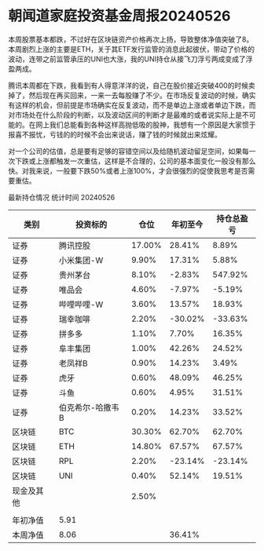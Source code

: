 # 朝闻道家庭投资基金周报20240526


本周股票基本都跌，不过好在区块链资产价格再次上扬，导致整体净值突破了8。本周剧烈上涨的主要是ETH，关于其ETF发行监管的消息此起彼伏，带动了价格的波动，连带之前监管承压的UNI也大涨，我的UNI持仓从接飞刀浮亏两成变成了浮盈两成。

腾讯本周都在下跌，我看到有人得意洋洋的说，自己在股价接近突破400的时候卖掉了，然后现在再买回来，一来一去每股赚了不少。在市场反复波动的时候，确实有这样的机会，但前提是市场确实在反复波动，而不是单边上涨或者单边下跌，而对市场处在什么阶段的判断，以及波动区间的判断才是最难的或者说实际上是不可能的。在网上我们总能看到各种这样高抛低吸的股神，我想有一个原因是大家惯于报喜不报忧，亏钱的的时候不会出来说话，赚了钱的时候就出来炫耀。

对一个公司的估值，总是要有足够的容错空间以及给随机波动留足空间，如果每一次下跌或上涨都触发一次重估，这样是不合理的，公司的基本面变化一般没有那么快。对我来说，一般要下跌50%或者上涨100%，才会很强烈的促使我思考是否需要重估。

最新持仓情况 统计时间 20240526

| 类别       | 投资标的         | 仓位   | 年初至今 | 持仓总盈亏 |
| ---------- | ---------------- | ------ | -------- | ---------- |
| 证券       | 腾讯控股         | 17.00% | 28.41%   | 8.89%      |
| 证券       | 小米集团-W       | 9.90%  | 17.31%   | 5.88%      |
| 证券       | 贵州茅台         | 8.10%  | -2.83%   | 547.92%    |
| 证券       | 唯品会           | 4.60%  | -7.97%   | -5.19%     |
| 证券       | 哔哩哔哩-W       | 3.60%  | 13.57%   | 18.93%     |
| 证券       | 瑞幸咖啡         | 2.20%  | -30.02%  | -33.63%    |
| 证券       | 拼多多           | 1.10%  | 7.70%    | 16.35%     |
| 证券       | 阜丰集团         | 1.00%  | 42.26%   | 24.52%     |
| 证券       | 老凤祥B          | 0.90%  | 14.23%   | 3.49%      |
| 证券       | 虎牙             | 0.60%  | 48.09%   | 46.25%     |
| 证券       | 斗鱼             | 0.60%  | 4.95%    | 31.51%     |
| 证券       | 伯克希尔-哈撒韦B | 0.20%  | 14.23%   | 33.52%     |
| 区块链     | BTC              | 30.30% | 62.70%   | 62.70%     |
| 区块链     | ETH              | 14.80% | 67.57%   | 67.57%     |
| 区块链     | RPL              | 2.20%  | -23.14%  | -23.14%    |
| 区块链     | UNI              | 0.40%  | 52.14%   | 19.51%     |
| 现金及其他 |                  | 2.50%  |          |            |
|            |                  |        |          |            |
| 年初净值   | 5.91             |        |          |            |
| 本周净值   | 8.06             |        | 36.41%   |            |
